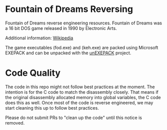 # Fountain of Dreams Reversing

Fountain of Dreams reverse engineering resources. Fountain of Dreams was a 16
bit DOS game released in 1990 by Electronic Arts.

Additional information: [Wikipedia](https://en.wikipedia.org/wiki/Fountain_of_Dreams)

The game executables (fod.exe) and (keh.exe) are packed using Microsoft
EXEPACK and can be unpacked with the [unEXEPACK](https://github.com/w4kfu/unEXEPACK) project.

# Code Quality

The code in this repo might not follow best practices at the moment. The
intention is for the C code to match the disassembly closely. That means if the
original disassembly allocated memory into global variables, the C code does this
as well. Once most of the code is reverse engineered, we may start cleaning this
up to follow best practices.

Please do not submit PRs to "clean up the code" until this notice is removed.
